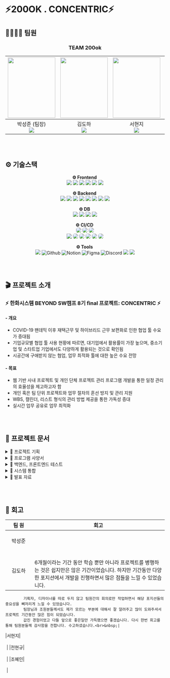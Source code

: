 # ⚡️200OK . CONCENTRIC⚡️

## 👨‍👩‍👧‍👦 팀원
<div align="center">
  
### TEAM 200ok
|<img src="https://github.com/user-attachments/assets/80f306b6-c063-4384-a090-275ca2aae1d7" width="150" height="190"/>|<img src="https://github.com/user-attachments/assets/e6a1a5fa-50d0-4478-ab84-a9b9ce229044" width="150" height="190"/>|<img src="https://github.com/user-attachments/assets/253fa4f8-2e33-4613-bc46-e5da7ae2b139" width="150" height="190"/>|<img src="https://github.com/user-attachments/assets/9b7b3b12-158b-45b4-aaec-f3364e723ae8" width="150" height="190"/>|
|:-:|:-:|:-:|:-:|
|박성준 (팀장)<br><a href="https://github.com/sjpark-08"><img src="https://img.shields.io/badge/GitHub-181717?style=flat-square&logo=GitHub&logoColor=white"/></a>|김도하<br><a href="https://github.com/esueng"><img src="https://img.shields.io/badge/GitHub-181717?style=flat-square&logo=GitHub&logoColor=white"/></a>|서현지<br><a href=https://github.com/henhen7><img src="https://img.shields.io/badge/GitHub-181717?style=flat-square&logo=GitHub&logoColor=white"/></a>|조혜인<br><a href="https://github.com/byHyen"><img src="https://img.shields.io/badge/GitHub-181717?style=flat-square&logo=GitHub&logoColor=white"/></a>|
</div>
<br><br>

## ⚙ 기술스택
<div align="center">
<p><strong>⚙ Frontend <br></strong>
  <img src="https://img.shields.io/badge/html5-E34F26?style=for-the-badge&logo=html5&logoColor=white"> 
  <img src="https://img.shields.io/badge/css-1572B6?style=for-the-badge&logo=css3&logoColor=white"> 
  <img src="https://img.shields.io/badge/javascript-F7DF1E?style=for-the-badge&logo=javascript&logoColor=black"> 
  <img src="https://img.shields.io/badge/vue.js-4FC08D?style=for-the-badge&logo=vue.js&logoColor=white"> 
  <img src="https://img.shields.io/badge/bootstrap-7952B3?style=for-the-badge&logo=bootstrap&logoColor=white">
  <img src="https://img.shields.io/badge/pinia-F0B90B?style=for-the-badge&logo=&logoColor=white">
</p>

<p><strong>⚙ Backend <br></strong>
  <img src="https://img.shields.io/badge/java-007396?style=for-the-badge&logo=java&logoColor=white"> 
  <img src="https://img.shields.io/badge/gradle-02303A?style=for-the-badge&logo=gradle&logoColor=white"> 
  <img src="https://img.shields.io/badge/springboot-6DB33F?style=for-the-badge&logo=springboot&logoColor=white">
  <img src="https://img.shields.io/badge/springsecurity-6DB33F?style=for-the-badge&logo=springsecurity&logoColor=white">
  <img src="https://img.shields.io/badge/springdatajpa-6DB33F?style=for-the-badge&logo=&logoColor=white">
  <img src="https://img.shields.io/badge/querydsl-0769AD?style=for-the-badge&logo=&logoColor=white">
  <img src="https://img.shields.io/badge/apachekafka-231F20?style=for-the-badge&logo=apachekafka&logoColor=white">
  <img src="https://img.shields.io/badge/socketdotio-010101?style=for-the-badge&logo=socketdotio&logoColor=white">

</p>

<p><strong>⚙ DB <br></strong>
  <img src="https://img.shields.io/badge/mysql-4479A1?style=for-the-badge&logo=mysql&logoColor=white">
  <img src="https://img.shields.io/badge/redis-FF4438?style=for-the-badge&logo=redis&logoColor=white">
  <img src="https://img.shields.io/badge/mongodb-47A248?style=for-the-badge&logo=mongodb&logoColor=white">
  <img src="https://img.shields.io/badge/amazons3-569A31?style=for-the-badge&logo=amazons3&logoColor=white">
</p>

<p><strong>⚙ CI/CD <br></strong>
  <img src="https://img.shields.io/badge/linux-FCC624?style=for-the-badge&logo=linux&logoColor=black" style="border-radius: 5px;">
  <img src="https://img.shields.io/badge/kubernetes-326CE5?style=for-the-badge&logo=kubernetes&logoColor=white" style="border-radius: 5px;">
  <img src="https://img.shields.io/badge/docker-2496ED?style=for-the-badge&logo=docker&logoColor=white" style="border-radius: 5px;"></br>
  <img src="https://img.shields.io/badge/nginx-%23009639.svg?style=for-the-badge&logo=nginx&logoColor=white">
  <img src="https://img.shields.io/badge/githubactions-2088FF?style=for-the-badge&logo=githubactions&logoColor=white" style="border-radius: 5px;">
  <img src="https://img.shields.io/badge/git-F05032?style=for-the-badge&logo=git&logoColor=white" style="border-radius: 5px;">
  <img src="https://img.shields.io/badge/amazoneks-FF9900?style=for-the-badge&logo=amazoneks&logoColor=white" style="border-radius: 5px;">
  <img src="https://img.shields.io/badge/amazonec2-2088FF?style=for-the-badge&logo=amazonec2&logoColor=white" style="border-radius: 5px;">
  <img src="https://img.shields.io/badge/amazonroute53-8C4FFF?style=for-the-badge&logo=amazonroute53&logoColor=white" style="border-radius: 5px;">
  
</p>

<p><strong>⚙ Tools <br></strong>
  <img src="https://img.shields.io/badge/git-F05032?style=for-the-badge&logo=git&logoColor=white">
  <img alt="Github" src="https://img.shields.io/badge/github-%23121011.svg?style=for-the-badge&logo=github&logoColor=white">
  <img alt="Notion" src="https://img.shields.io/badge/Notion-%23000000.svg?style=for-the-badge&logo=notion&logoColor=white">
  <img alt="Figma" src="https://img.shields.io/badge/figma-F24E1E?style=for-the-badge&logo=figma&logoColor=white"/>
  <img alt="Discord" src="https://img.shields.io/badge/Discord-%235865F2.svg?style=for-the-badge&logo=discord&logoColor=white">
  <img src="https://img.shields.io/badge/visualstudiocode-007ACC.svg?style=for-the-badge&logo=visualstudiocode&logoColor=white"> 
  <img src="https://img.shields.io/badge/intellijidea-000000.svg?style=for-the-badge&logo=intellijidea&logoColor=white"> 

</p>
</div>

<br><br>

<h2 align="left">🎬 프로젝트 소개</h2>

### :zap: 한화시스템 BEYOND SW캠프 8기 final 프로젝트: CONCENTRIC :zap:

#### - 개요
- COVID-19 팬데믹 이후 재택근무 및 하이브리드 근무 보편화로 인한 협업 툴 수요가 증대됨
- 기업규모별 협업 툴 사용 현황에 따르면, 대기업에서 활용률이 가장 높으며, 중소기업 및 스타트업 기업에서도 다양하게 활용되는 것으로 확인됨
- 시공간에 구애받지 않는 협업, 업무 최적화 툴에 대한 높은 수요 전망

#### - 목표
- 웹 기반 사내 프로젝트 및 개인 단체 프로젝트 관리 프로그램 개발을 통한 일정 관리의 효율성을 제고하고자 함
- 개인 혹은 팀 단위 프로젝트와 업무 절차의 혼선 방지 및 관리 지원
- WBS, 캘린더, 리스트 형식의 관리 방법 제공을 통한 가독성 증대
- 실시간 업무 공유로 업무 최적화

<br><br>

<h2 align="left">📁 프로젝트 문서 </h2>


<details>
    <summary>🔗 프로젝트 기획</summary>
    <blockquote>
        <details>
          <summary>📑 프로젝트 기획서</summary>
            <ul>
              <li>
                <a href="https://docs.google.com/document/d/1QYzzU392lXxGFpqOtsZZRXI3J4UEJtxRVHURwr0FV6c/edit">프로젝트 기획서</a>
              </li>
            </ul>
        </details>
      <details>
  <summary>📑 WBS</summary>
    <ul>
      <li>
        <a href="https://docs.google.com/spreadsheets/d/1I9NTIEf78iupBykQbElSe1u6AqR_ePbRZP8Z9JJtxlo/edit?gid=1683566461#gid=1683566461">wbs</a>
      </li>
    </ul>
</details>
      
<details>
  <summary>📑 ERD</summary>

  ![fin_ERD](https://github.com/user-attachments/assets/aab08108-3fe4-45a2-ad33-4f4a4893b432)
    <ul>
      <li>
        <a href="https://docs.google.com/spreadsheets/d/1I9NTIEf78iupBykQbElSe1u6AqR_ePbRZP8Z9JJtxlo/edit?gid=692233280#gid=692233280">테이블 명세서</a>
      </li>
    </ul>
</details>

<details>
  <summary>📑 화면 설계서</summary>
    <ul>
      <li>
        <a href="https://www.figma.com/design/tQDM0kHjSfGFNpiKAIvvnl/beyond_4th_rough?node-id=0-1&node-type=canvas&t=sCjcPOlidZRPCQHC-0">화면 설계서</a>
      </li>
    </ul>
</details>
<details>
  <summary>📑 git convention</summary>
    <ul>
      <li>
        <a href="https://github.com/beyond-sw-camp/be08-fin-2team/blob/main/.github/pull_request_template.md">git convention</a>
      </li>
    </ul>
</details>
    </blockquote>
</details>
<details>
    <summary>🔗 프로그램 사양서</summary>
    <blockquote>
<details>
  <summary>📑 요구사항 정의서</summary>
    <ul>
      <li>
        <a href="https://docs.google.com/spreadsheets/d/1I9NTIEf78iupBykQbElSe1u6AqR_ePbRZP8Z9JJtxlo/edit?gid=629016324#gid=629016324">요구사항 정의서</a>
      </li>
    </ul>
</details>

<details>
  <summary>📑 시스템 아키텍처</summary>
  
  ![200ok_architecture](https://github.com/user-attachments/assets/1381a4ac-f160-4ed9-a4de-70c633d07b74)

</details>

<details>
  <summary>📑 api 명세서</summary>
    <ul>
      <li>
        <a href="https://docs.google.com/spreadsheets/d/1I9NTIEf78iupBykQbElSe1u6AqR_ePbRZP8Z9JJtxlo/edit?gid=1291004409#gid=1291004409">api 명세서</a>
      </li>
    </ul>
</details>
<details>
  <summary>📑 배포 및 운영 전략</summary>
    <ul>
      <li>
        <a href="https://github.com/beyond-sw-camp/be08-fin-200OK-CONCENTRIC-backend/tree/233878aaf5771b17c6cc734ba857d097ef5823eb/.github/cicd">CI/CD 계획서</a>
      </li>
    </ul> 
</details>
    </blockquote>
</details>

<details>
    <summary>🔗 백엔드, 프론트엔드 테스트</summary>
    <blockquote>
<details>
  <summary>📑 단위 테스트 결과서</summary>
    <ul>
      <li>
        <a href="https://docs.google.com/spreadsheets/d/1I9NTIEf78iupBykQbElSe1u6AqR_ePbRZP8Z9JJtxlo/edit?gid=1044602541#gid=1044602541">단위 테스트 명세서</a>
        <br>
        <a href="https://github.com/beyond-sw-camp/be08-fin-200OK-CONCENTRIC-backend/tree/9ef406611094e436dff8057bc538b624a3ccfd60/src/test/java">단위 테스트 코드</a>
      </li>
    </ul> 
</details>

<details>
  <summary>📑 UI/UX 단위 테스트 결과서</summary>
    <ul>
      <li>
        <a href="https://docs.google.com/spreadsheets/d/1I9NTIEf78iupBykQbElSe1u6AqR_ePbRZP8Z9JJtxlo/edit?gid=1081403099#gid=1081403099">UI/UX 테스트 명세서</a>
        <br>
        <a href="https://github.com/beyond-sw-camp/be08-fin-200OK-CONCENTRIC-backend/tree/7eedbed488cc6f6885d4998d4f2c3a62b5d7dbde/.github/uiux">UI/UX 테스트 결과</a>
      </li>
    </ul> 
</details>
    </blockquote>
</details>


<details>
    <summary>🔗 시스템 통합</summary>
    <blockquote>
<details>
  <summary>📑 CI/CD 계획서</summary>
    <ul>
      <li>
        <a href="https://github.com/beyond-sw-camp/be08-fin-200OK-CONCENTRIC-backend/tree/233878aaf5771b17c6cc734ba857d097ef5823eb/.github/cicd">CI/CD 계획서</a>
      </li>
    </ul> 
</details>
      
<details>
  <summary>📑 통합 테스트 결과서</summary>
    <ul>
      <li>
        <a href="https://docs.google.com/spreadsheets/d/1I9NTIEf78iupBykQbElSe1u6AqR_ePbRZP8Z9JJtxlo/edit?gid=1581448548#gid=1581448548">통합 테스트 결과서</a>
      </li>
    </ul> 
</details>      
    </blockquote>
</details>

<details>
    <summary>🔗 발표 자료</summary>
    <blockquote>
<details>
  <summary>📑 발표 자료</summary>
  
[be08-fin-200ok-concentric-ppt.pdf](https://github.com/user-attachments/files/17668106/be08-fin-200ok-concentric-ppt.pdf)
        
</details>
    </blockquote>
</details>


<br><br>

## 📝 회고
|&nbsp;&nbsp;&nbsp;&nbsp;팀&nbsp;원&nbsp;&nbsp;&nbsp;&nbsp;|회고|
|:----:|----|
|박성준|<br><br>&nbsp;|
|김도하|<br>6개월이라는 기간 동안 학습 뿐만 아니라 프로젝트를 병행하는 것은 쉽지만은 않은 기간이었습니다. 하지만 기간동안 다양한 포지션에서 개발을 진행하면서 많은 점들을 느낄 수 있었습니다.
            기획자, 디자이너를 따로 두지 않고 팀원간의 회의로만 작업하면서 해당 포지션들의 중요성을 뼈저리게 느낄 수 있었습니다. 
            팀장님과 조원분들께서도 제가 모르는 부분에 대해서 잘 알려주고 많이 도와주셔서 프로젝트 기간동안 많은 힘이 되었습니다. 
            값진 경험이었고 다들 앞으로 좋은일만 가득했으면 좋겠습니다. 다시 한번 회고를 통해 팀원분들께 감사함을 전합니다. 수고하셨습니다.<br>&nbsp;|
|서현지|<br><br>&nbsp;|
|전현규|<br><br>&nbsp;|
|조혜인|<br><br>&nbsp;|

<br><br>


